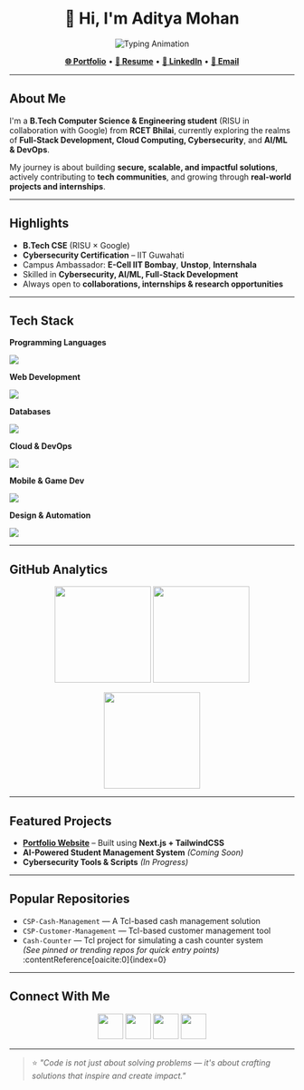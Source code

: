 <!-- HEADER -->
<h1 align="center">👋 Hi, I'm Aditya Mohan</h1>

<p align="center">
  <img src="https://readme-typing-svg.herokuapp.com?size=22&duration=4000&color=4E9F3D&center=true&vCenter=true&width=550&lines=Full-Stack+Developer;Cybersecurity+Enthusiast;Cloud+%26+DevOps+Learner;Tech+Explorer+%7C+Open-Source+Contributor" alt="Typing Animation">
</p>

<p align="center">
  <a href="https://adityamohan.tech" target="_blank"><b>🌐 Portfolio</b></a> •
  <a href="https://adityamohan.info" target="_blank"><b>📄 Resume</b></a> •
  <a href="https://linkedin.com/in/aditya-mohan-cse" target="_blank"><b>💼 LinkedIn</b></a> •
  <a href="mailto:adityamohan.cse@gmail.com"><b>📧 Email</b></a>
</p>

---

##  About Me
I'm a **B.Tech Computer Science & Engineering student** (RISU in collaboration with Google) from **RCET Bhilai**, currently exploring the realms of **Full-Stack Development, Cloud Computing, Cybersecurity**, and **AI/ML & DevOps**.  

My journey is about building **secure, scalable, and impactful solutions**, actively contributing to **tech communities**, and growing through **real-world projects and internships**.

---

##  Highlights
- **B.Tech CSE** (RISU × Google)  
- **Cybersecurity Certification** – IIT Guwahati  
- Campus Ambassador: **E-Cell IIT Bombay**, **Unstop**, **Internshala**  
- Skilled in **Cybersecurity, AI/ML, Full-Stack Development**  
- Always open to **collaborations, internships & research opportunities**

---

##  Tech Stack

**Programming Languages**  
<p align="left">
  <img src="https://skillicons.dev/icons?i=python,java,cpp,typescript,javascript,c,cs,go" />
</p>

**Web Development**  
<p align="left">
  <img src="https://skillicons.dev/icons?i=react,nextjs,nodejs,express,django,tailwind,html,css" />
</p>

**Databases**  
<p align="left">
  <img src="https://skillicons.dev/icons?i=mysql,postgresql,mongodb,oracle" />
</p>

**Cloud & DevOps**  
<p align="left">
  <img src="https://skillicons.dev/icons?i=gcp,aws,azure,firebase,docker,git,linux" />
</p>

**Mobile & Game Dev**  
<p align="left">
  <img src="https://skillicons.dev/icons?i=androidstudio,kotlin,flutter,unity" />
</p>

**Design & Automation**  
<p align="left">
  <img src="https://skillicons.dev/icons?i=figma,photoshop" />
</p>

---

##  GitHub Analytics

<p align="center">
  <img src="https://github-readme-stats.vercel.app/api?username=adityamohan-cse&show_icons=true&theme=tokyonight&hide_border=true" height="170"/>
  <img src="https://github-readme-streak-stats.herokuapp.com/?user=adityamohan-cse&theme=tokyonight&hide_border=true" height="170"/>
</p>

<p align="center">
  <img src="https://github-readme-stats.vercel.app/api/top-langs/?username=adityamohan-cse&layout=compact&theme=tokyonight&hide_border=true" height="170"/>
</p>

---

##  Featured Projects
- **[Portfolio Website](https://adityamohan.tech)** – Built using **Next.js + TailwindCSS**  
- **AI-Powered Student Management System** *(Coming Soon)*  
- **Cybersecurity Tools & Scripts** *(In Progress)*  

---

##  Popular Repositories
- `CSP-Cash-Management` — A Tcl-based cash management solution  
- `CSP-Customer-Management` — Tcl-based customer management tool  
- `Cash-Counter` — Tcl project for simulating a cash counter system  
*(See pinned or trending repos for quick entry points)* :contentReference[oaicite:0]{index=0}

---

##  Connect With Me
<p align="center">
  <a href="https://linkedin.com/in/aditya-mohan-cse" target="_blank"><img src="https://skillicons.dev/icons?i=linkedin" width="45"/></a>
  <a href="https://twitter.com/adityamohan_cse" target="_blank"><img src="https://skillicons.dev/icons?i=twitter" width="45"/></a>
  <a href="https://instagram.com/adityamohan.cse" target="_blank"><img src="https://skillicons.dev/icons?i=instagram" width="45"/></a>
  <a href="mailto:adityamohan.cse@gmail.com" target="_blank"><img src="https://skillicons.dev/icons?i=gmail" width="45"/></a>
</p>

---

> ⭐ _"Code is not just about solving problems — it's about crafting solutions that inspire and create impact."_ 

